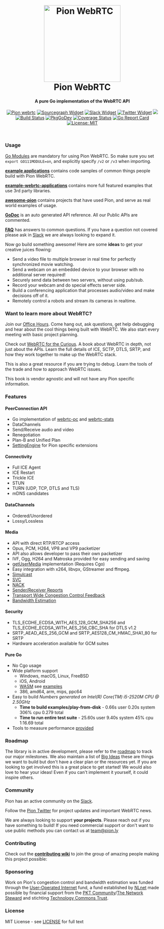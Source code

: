 <h1 align="center">
  <a href="https://pion.ly"><img src="./.github/pion-gopher-webrtc.png" alt="Pion WebRTC" height="250px"></a>
  <br>
  Pion WebRTC
  <br>
</h1>
<h4 align="center">A pure Go implementation of the WebRTC API</h4>
<p align="center">
  <a href="https://pion.ly"><img src="https://img.shields.io/badge/pion-webrtc-gray.svg?longCache=true&colorB=brightgreen" alt="Pion webrtc"></a>
  <a href="https://sourcegraph.com/github.com/pion/webrtc?badge"><img src="https://sourcegraph.com/github.com/pion/webrtc/-/badge.svg" alt="Sourcegraph Widget"></a>
  <a href="https://pion.ly/slack"><img src="https://img.shields.io/badge/join-us%20on%20slack-gray.svg?longCache=true&logo=slack&colorB=brightgreen" alt="Slack Widget"></a>
  <a href="https://twitter.com/_pion?ref_src=twsrc%5Etfw"><img src="https://img.shields.io/twitter/url.svg?label=Follow%20%40_pion&style=social&url=https%3A%2F%2Ftwitter.com%2F_pion" alt="Twitter Widget"></a>
  <a href="https://github.com/pion/awesome-pion" alt="Awesome Pion"><img src="https://cdn.rawgit.com/sindresorhus/awesome/d7305f38d29fed78fa85652e3a63e154dd8e8829/media/badge.svg"></a>
  <br>
  <a href="https://travis-ci.org/pion/webrtc"><img src="https://travis-ci.org/pion/webrtc.svg?branch=master" alt="Build Status"></a>
  <a href="https://pkg.go.dev/github.com/prStory/webrtc/v3"><img src="https://pkg.go.dev/badge/github.com/prStory/webrtc/v3" alt="PkgGoDev"></a>
  <a href="https://codecov.io/gh/pion/webrtc"><img src="https://codecov.io/gh/pion/webrtc/branch/master/graph/badge.svg" alt="Coverage Status"></a>
  <a href="https://goreportcard.com/report/github.com/prStory/webrtc/v3"><img src="https://goreportcard.com/badge/github.com/prStory/webrtc/v3" alt="Go Report Card"></a>
  <a href="LICENSE"><img src="https://img.shields.io/badge/License-MIT-yellow.svg" alt="License: MIT"></a>
</p>
<br>

### Usage

[Go Modules](https://blog.golang.org/using-go-modules) are mandatory for using Pion WebRTC. So make sure you set `export GO111MODULE=on`, and explicitly specify `/v2` or `/v3` when importing.

**[example applications](examples/README.md)** contains code samples of common things people build with Pion WebRTC.

**[example-webrtc-applications](https://github.com/pion/example-webrtc-applications)** contains more full featured examples that use 3rd party libraries.

**[awesome-pion](https://github.com/pion/awesome-pion)** contains projects that have used Pion, and serve as real world examples of usage.

**[GoDoc](https://pkg.go.dev/github.com/prStory/webrtc/v3)** is an auto generated API reference. All our Public APIs are commented.

**[FAQ](https://github.com/pion/webrtc/wiki/FAQ)** has answers to common questions. If you have a question not covered please ask in [Slack](https://pion.ly/slack) we are always looking to expand it.

Now go build something awesome! Here are some **ideas** to get your creative juices flowing:

- Send a video file to multiple browser in real time for perfectly synchronized movie watching.
- Send a webcam on an embedded device to your browser with no additional server required!
- Securely send data between two servers, without using pub/sub.
- Record your webcam and do special effects server side.
- Build a conferencing application that processes audio/video and make decisions off of it.
- Remotely control a robots and stream its cameras in realtime.

### Want to learn more about WebRTC?

Join our [Office Hours](https://github.com/pion/webrtc/wiki/OfficeHours). Come hang out, ask questions, get help debugging and
hear about the cool things being built with WebRTC. We also start every meeting with basic project planning.

Check out [WebRTC for the Curious](https://webrtcforthecurious.com). A book about WebRTC in depth, not just about the APIs.
Learn the full details of ICE, SCTP, DTLS, SRTP, and how they work together to make up the WebRTC stack.

This is also a great resource if you are trying to debug. Learn the tools of the trade and how to approach WebRTC issues.

This book is vendor agnostic and will not have any Pion specific information.

### Features

#### PeerConnection API

- Go implementation of [webrtc-pc](https://w3c.github.io/webrtc-pc/) and [webrtc-stats](https://www.w3.org/TR/webrtc-stats/)
- DataChannels
- Send/Receive audio and video
- Renegotiation
- Plan-B and Unified Plan
- [SettingEngine](https://pkg.go.dev/github.com/prStory/webrtc/v3#SettingEngine) for Pion specific extensions

#### Connectivity

- Full ICE Agent
- ICE Restart
- Trickle ICE
- STUN
- TURN (UDP, TCP, DTLS and TLS)
- mDNS candidates

#### DataChannels

- Ordered/Unordered
- Lossy/Lossless

#### Media

- API with direct RTP/RTCP access
- Opus, PCM, H264, VP8 and VP9 packetizer
- API also allows developer to pass their own packetizer
- IVF, Ogg, H264 and Matroska provided for easy sending and saving
- [getUserMedia](https://github.com/pion/mediadevices) implementation (Requires Cgo)
- Easy integration with x264, libvpx, GStreamer and ffmpeg.
- [Simulcast](https://github.com/pion/webrtc/tree/master/examples/simulcast)
- [SVC](https://github.com/pion/rtp/blob/master/codecs/vp9_packet.go#L138)
- [NACK](https://github.com/pion/interceptor/pull/4)
- [Sender/Receiver Reports](https://github.com/pion/interceptor/tree/master/pkg/report)
- [Transport Wide Congestion Control Feedback](https://github.com/pion/interceptor/tree/master/pkg/twcc)
- [Bandwidth Estimation](https://github.com/pion/webrtc/tree/master/examples/bandwidth-estimation-from-disk)

#### Security

- TLS_ECDHE_ECDSA_WITH_AES_128_GCM_SHA256 and TLS_ECDHE_ECDSA_WITH_AES_256_CBC_SHA for DTLS v1.2
- SRTP_AEAD_AES_256_GCM and SRTP_AES128_CM_HMAC_SHA1_80 for SRTP
- Hardware acceleration available for GCM suites

#### Pure Go

- No Cgo usage
- Wide platform support
  - Windows, macOS, Linux, FreeBSD
  - iOS, Android
  - [WASM](https://github.com/pion/webrtc/wiki/WebAssembly-Development-and-Testing) see [examples](examples/README.md#webassembly)
  - 386, amd64, arm, mips, ppc64
- Easy to build _Numbers generated on Intel(R) Core(TM) i5-2520M CPU @ 2.50GHz_
  - **Time to build examples/play-from-disk** - 0.66s user 0.20s system 306% cpu 0.279 total
  - **Time to run entire test suite** - 25.60s user 9.40s system 45% cpu 1:16.69 total
- Tools to measure performance [provided](https://github.com/pion/rtsp-bench)

### Roadmap

The library is in active development, please refer to the [roadmap](https://github.com/pion/webrtc/issues/9) to track our major milestones.
We also maintain a list of [Big Ideas](https://github.com/pion/webrtc/wiki/Big-Ideas) these are things we want to build but don't have a clear plan or the resources yet.
If you are looking to get involved this is a great place to get started! We would also love to hear your ideas! Even if you can't implement it yourself, it could inspire others.

### Community

Pion has an active community on the [Slack](https://pion.ly/slack).

Follow the [Pion Twitter](https://twitter.com/_pion) for project updates and important WebRTC news.

We are always looking to support **your projects**. Please reach out if you have something to build!
If you need commercial support or don't want to use public methods you can contact us at [team@pion.ly](mailto:team@pion.ly)

### Contributing

Check out the **[contributing wiki](https://github.com/pion/webrtc/wiki/Contributing)** to join the group of amazing people making this project possible:

### Sponsoring

Work on Pion's congestion control and bandwidth estimation was funded through the [User-Operated Internet](https://nlnet.nl/useroperated/) fund, a fund established by [NLnet](https://nlnet.nl/) made possible by financial support from the [PKT Community](https://pkt.cash/)/[The Network Steward](https://pkt.cash/network-steward) and stichting [Technology Commons Trust](https://technologycommons.org/).

### License

MIT License - see [LICENSE](LICENSE) for full text
